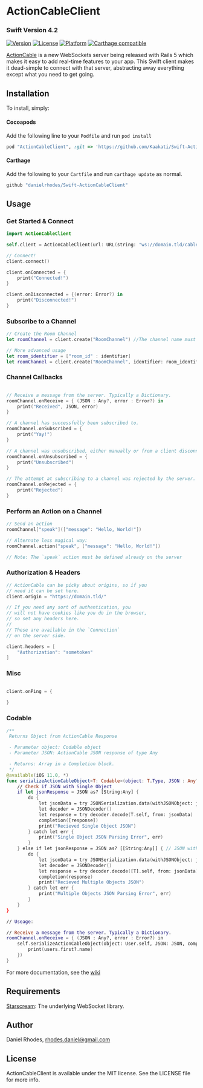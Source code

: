 # ActionCableClient
### Swift Version 4.2

[![Version](https://img.shields.io/cocoapods/v/ActionCableClient.svg?style=flat)](http://cocoapods.org/pods/ActionCableClient)
[![License](https://img.shields.io/cocoapods/l/ActionCableClient.svg?style=flat)](http://cocoapods.org/pods/ActionCableClient)
[![Platform](https://img.shields.io/cocoapods/p/ActionCableClient.svg?style=flat)](http://cocoapods.org/pods/ActionCableClient)
[![Carthage compatible](https://img.shields.io/badge/Carthage-compatible-4BC51D.svg?style=flat)](https://github.com/Carthage/Carthage)

[ActionCable](https://github.com/rails/rails/tree/master/actioncable) is a new WebSockets server being released with Rails 5 which makes it easy to add real-time features to your app. This Swift client makes it dead-simple to connect with that server, abstracting away everything except what you need to get going.

## Installation

To install, simply:

#### Cocoapods

Add the following line to your `Podfile` and run `pod install`

```ruby
pod "ActionCableClient", :git => 'https://github.com/Kaakati/Swift-ActionCableClient.git', :branch => 'master'

```

#### Carthage

Add the following to your `Cartfile` and run `carthage update` as normal.
```ruby
github "danielrhodes/Swift-ActionCableClient"
```


## Usage

### Get Started & Connect

```swift
import ActionCableClient

self.client = ActionCableClient(url: URL(string: "ws://domain.tld/cable")!)

// Connect!
client.connect()

client.onConnected = {
    print("Connected!")
}

client.onDisconnected = {(error: Error?) in
    print("Disconnected!")
}
```

### Subscribe to a Channel

```swift
// Create the Room Channel
let roomChannel = client.create("RoomChannel") //The channel name must match the class name on the server

// More advanced usage
let room_identifier = ["room_id" : identifier]
let roomChannel = client.create("RoomChannel", identifier: room_identifier, autoSubscribe: true, bufferActions: true)

```

### Channel Callbacks

```swift

// Receive a message from the server. Typically a Dictionary.
roomChannel.onReceive = { (JSON : Any?, error : Error?) in
    print("Received", JSON, error)
}

// A channel has successfully been subscribed to.
roomChannel.onSubscribed = {
    print("Yay!")
}

// A channel was unsubscribed, either manually or from a client disconnect.
roomChannel.onUnsubscribed = {
    print("Unsubscribed")
}

// The attempt at subscribing to a channel was rejected by the server.
roomChannel.onRejected = {
    print("Rejected")
}

```

### Perform an Action on a Channel

```swift
// Send an action
roomChannel["speak"](["message": "Hello, World!"])

// Alternate less magical way:
roomChannel.action("speak", ["message": "Hello, World!"])

// Note: The `speak` action must be defined already on the server
```

### Authorization & Headers

```swift
// ActionCable can be picky about origins, so if you
// need it can be set here.
client.origin = "https://domain.tld/"

// If you need any sort of authentication, you 
// will not have cookies like you do in the browser,
// so set any headers here.
//
// These are available in the `Connection`
// on the server side.

client.headers = [
    "Authorization": "sometoken"
]
```

### Misc

```swift

client.onPing = {
    
}

```

### Codable

```swift
/**
 Returns Object from ActionCable Response

 - Parameter object: Codable object
 - Parameter JSON: ActionCable JSON response of type Any

 - Returns: Array in a Completion block.
 */
@available(iOS 11.0, *)
func serializeActionCableObject<T: Codable>(object: T.Type, JSON : Any? ,completion: ([T]) -> ()) {
    // Check if JSON with Single Object
    if let jsonResponse = JSON as? [String:Any] {
        do {
            let jsonData = try JSONSerialization.data(withJSONObject: jsonResponse, options: .sortedKeys)
            let decoder = JSONDecoder()
            let response = try decoder.decode(T.self, from: jsonData)
            completion([response])
            print("Recieved Single Object JSON")
        } catch let err {
            print("Single Object JSON Parsing Error", err)
        }
    } else if let jsonResponse = JSON as? [[String:Any]] { // JSON with Array of Objects
        do {
            let jsonData = try JSONSerialization.data(withJSONObject: jsonResponse, options: .sortedKeys)
            let decoder = JSONDecoder()
            let response = try decoder.decode([T].self, from: jsonData)
            completion(response)
            print("Recieved Multiple Objects JSON")
        } catch let err {
            print("Multiple Objects JSON Parsing Error", err)
        }
    }
}

// Useage:

// Receive a message from the server. Typically a Dictionary.
roomChannel.onReceive = { (JSON : Any?, error : Error?) in
    self.serializeActionCableObject(object: User.self, JSON: JSON, completion: { (users) in
        print(users.first?.name)
    })
}
```

For more documentation, see the [wiki](https://github.com/danielrhodes/Swift-ActionCableClient/wiki/Documentation)

## Requirements

[Starscream](https://github.com/daltoniam/Starscream): The underlying WebSocket library.

## Author

Daniel Rhodes, rhodes.daniel@gmail.com

## License

ActionCableClient is available under the MIT license. See the LICENSE file for more info.
